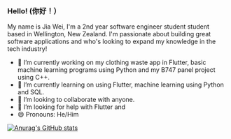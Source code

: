 ### Hello! (你好！）

My name is Jia Wei, I'm a 2nd year software engineer student student based in Wellington, New Zealand. I'm passionate about building great software applications  and who's looking to expand my knowledge in the tech industry! 

- 🔭 I’m currently working on my clothing waste app in Flutter, basic machine learning programs using Python and my B747 panel project using C++.
- 🌱 I’m currently learning on using Flutter, machine learning using Python and SQL.
- 👯 I’m looking to collaborate with anyone.
- 🤔 I’m looking for help with Flutter and 
- 😄 Pronouns: He/Him


[![Anurag's GitHub stats](https://github-readme-stats.vercel.app/api?username=JWL16038)](https://github.com/anuraghazra/github-readme-stats)
<!--
**JWL16038/JWL16038** is a ✨ _special_ ✨ repository because its `README.md` (this file) appears on your GitHub profile.

Here are some ideas to get you started:

- 🔭 I’m currently working on ...
- 🌱 I’m currently learning ...
- 👯 I’m looking to collaborate on ...
- 🤔 I’m looking for help with ...
- 💬 Ask me about ...
- 📫 How to reach me: ...
- 😄 Pronouns: ...
- ⚡ Fun fact: ...
-->
